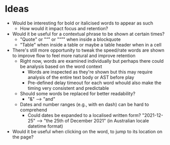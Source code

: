 # Ideas

- Would be interesting for bold or italicised words to appear as such
  - How would it impact focus and retention?
- Would it be useful for a contextual phrase to be shown at certain times?
  - "Quote" or "“" or "“”" when inside a blockquote
  - "Table" when inside a table or maybe a table header when in a cell
- There's still more opportunity to tweak the speed/rate words are shown to improve flow to feel more natural and improve retention
  - Right now, words are examined individually but perhaps there could be analysis based on the word context
    - Words are inspected as they're shown but this may require analysis of the entire text body or AST before play
    - Pre-defined delay timeout for each word whould also make the timing very consistent and predictable
  - Should some words be replaced for better readability?
    - "&" --> "and"
  - Dates and number ranges (e.g., with en dash) can be hard to comprehend
    - Could dates be expanded to a localised written form? "2021-12-25" --> "the 25th of December 2021" (in Australian locale datetime format)
- Would it be useful when clicking on the word, to jump to its location on the page?
